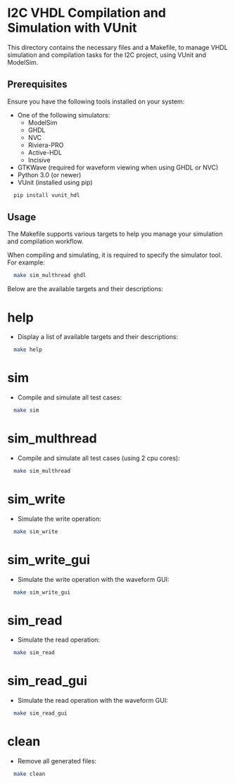 # I2C VHDL Compilation and Simulation with VUnit

This directory contains the necessary files and a Makefile, to manage VHDL simulation and compilation tasks for the I2C project, using VUnit and ModelSim.

## Prerequisites

Ensure you have the following tools installed on your system:

* One of the following simulators:
  - ModelSim
  - GHDL
  - NVC
  - Riviera-PRO
  - Active-HDL
  - Incisive
* GTKWave (required for waveform viewing when using GHDL or NVC)
* Python 3.0 (or newer)
* VUnit (installed using pip)

```sh
  pip install vunit_hdl 
```

## Usage

The Makefile supports various targets to help you manage your simulation and compilation workflow.

When compiling and simulating, it is required to specify the simulator tool.
For example:

```sh
  make sim_multhread ghdl 
```

Below are the available targets and their descriptions:

# help
- Display a list of available targets and their descriptions:

```sh
  make help 
```

# sim
- Compile and simulate all test cases:

```sh
  make sim 
```

# sim_multhread
- Compile and simulate all test cases (using 2 cpu cores):

```sh
  make sim_multhread 
```

# sim_write
- Simulate the write operation:

```sh
  make sim_write 
```

# sim_write_gui
- Simulate the write operation with the waveform GUI:

```sh
  make sim_write_gui 
```

# sim_read
- Simulate the read operation:

```sh
  make sim_read 
```

# sim_read_gui
- Simulate the read operation with the waveform GUI:

```sh
  make sim_read_gui 
```

# clean
- Remove all generated files:

```sh
  make clean 
```
